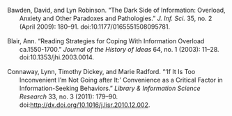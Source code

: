 <div class="csl-bib-body"
style="line-height: 1.35; padding-left: 2em; text-indent:-2em;">

Bawden, David, and Lyn Robinson. “The Dark Side of Information:
Overload, Anxiety and Other Paradoxes and Pathologies.” *J. Inf. Sci.*
35, no. 2 (April 2009): 180–91. doi:10.1177/0165551508095781.

Blair, Ann. “Reading Strategies for Coping With Information Overload
ca.1550-1700.” *Journal of the History of Ideas* 64, no. 1 (2003):
11–28. doi:10.1353/jhi.2003.0014.

Connaway, Lynn, Timothy Dickey, and Marie Radford. “‘If It Is Too
Inconvenient I’m Not Going after It:’ Convenience as a Critical Factor
in Information-Seeking Behaviors.” *Library & Information Science
Research* 33, no. 3 (2011): 179–90.
doi:http://dx.doi.org/10.1016/j.lisr.2010.12.002.

</div>
